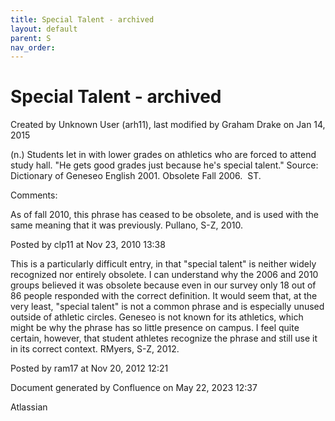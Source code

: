 ```yaml
---
title: Special Talent - archived
layout: default
parent: S
nav_order:
---
```


# Special Talent - archived

Created by  Unknown User (arh11), last modified by  Graham Drake on Jan 14, 2015

(n.) Students let in with lower grades on athletics who are forced to attend study hall. &quot;He gets good grades just because he's special talent.&quot; Source: Dictionary of Geneseo English 2001. Obsolete Fall 2006.  ST.

Comments:

As of fall 2010, this phrase has ceased to be obsolete, and is used with the same meaning that it was previously. Pullano, S-Z, 2010.

Posted by clp11 at Nov 23, 2010 13:38

This is a particularly difficult entry, in that &quot;special talent&quot; is neither widely recognized nor entirely obsolete. I can understand why the 2006 and 2010 groups believed it was obsolete because even in our survey only 18 out of 86 people responded with the correct definition. It would seem that, at the very least, &quot;special talent&quot; is not a common phrase and is especially unused outside of athletic circles. Geneseo is not known for its athletics, which might be why the phrase has so little presence on campus. I feel quite certain, however, that student athletes recognize the phrase and still use it in its correct context. RMyers, S-Z, 2012.

Posted by ram17 at Nov 20, 2012 12:21

Document generated by Confluence on May 22, 2023 12:37

Atlassian

